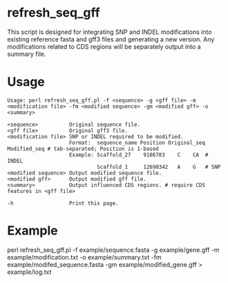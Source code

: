 # refresh_seq_gff
This script is designed for integrating SNP and INDEL modifications into existing reference fasta and gff3 files and generating a new version. Any modifications related to CDS regions will be separately output into a summary file.

# Usage
    Usage: perl refresh_seq_gff.pl -f <sequence> -g <gff file> -m <modification file> -fm <modified sequence> -gm <modified gff> -o <summary>

    <sequence>          Original sequence file.
    <gff file>          Original gff3 file.
    <modification file> SNP or INDEL required to be modified.
                        Format:  sequence_name Position Original_seq Modified_seq # tab-separated; Position is 1-based
                        Example: Scaffold_27    9106783    C    CA  # INDEL
                                 Scaffold_1     12690342   A    G   # SNP
    <modified sequence> Output modified sequence file.
    <modified gff>      Output modified gff file.
    <summary>           Output influenced CDS regions. # require CDS features in <gff file>

    -h                  Print this page.

# Example
perl refresh_seq_gff.pl -f example/sequence.fasta -g example/gene.gff -m example/modification.txt -o example/summary.txt -fm example/modifed_sequence.fasta -gm example/modified_gene.gff > example/log.txt
